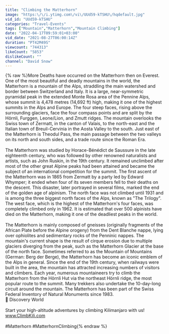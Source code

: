 ```yaml
---
title: "Climbing the Matterhorn"
image: "https:\/\/i.ytimg.com\/vi\/UUd59-kTSHU\/hqdefault.jpg"
vid_id: "UUd59-kTSHU"
categories: "Travel-Events"
tags: ["Mountain","Matterhorn","Mountain Climbing"]
date: "2022-04-17T09:59:01+03:00"
vid_date: "2021-08-27T06:00:14Z"
duration: "PT42M49S"
viewcount: "744313"
likeCount: "5853"
dislikeCount: ""
channel: "David Snow"
---
```

{% raw %}More Deaths have occurred on the Matterhorn then on Everest. One of the most beautiful and deadly mountains in the world, the Matterhorn is a mountain of the Alps, straddling the main watershed and border between Switzerland and Italy. It is a large, near-symmetric pyramidal peak in the extended Monte Rosa area of the Pennine Alps, whose summit is 4,478 metres (14,692 ft) high, making it one of the highest summits in the Alps and Europe. The four steep faces, rising above the surrounding glaciers, face the four compass points and are split by the Hörnli, Furggen, Leone/Lion, and Zmutt ridges. The mountain overlooks the Swiss town of Zermatt, in the canton of Valais, to the north-east and the Italian town of Breuil-Cervinia in the Aosta Valley to the south. Just east of the Matterhorn is Theodul Pass, the main passage between the two valleys on its north and south sides, and a trade route since the Roman Era.<br /><br />The Matterhorn was studied by Horace-Bénédict de Saussure in the late eighteenth century, who was followed by other renowned naturalists and artists, such as John Ruskin, in the 19th century. It remained unclimbed after most of the other great Alpine peaks had been attained and became the subject of an international competition for the summit. The first ascent of the Matterhorn was in 1865 from Zermatt by a party led by Edward Whymper; it ended when four of its seven members fell to their deaths on the descent. This disaster, later portrayed in several films, marked the end of the golden age of alpinism. The north face was not climbed until 1931 and is among the three biggest north faces of the Alps, known as &quot;The Trilogy&quot;. The west face, which is the highest of the Matterhorn's four faces, was completely climbed only in 1962. It is estimated that over 500 alpinists have died on the Matterhorn, making it one of the deadliest peaks in the world.<br /><br />The Matterhorn is mainly composed of gneisses (originally fragments of the African Plate before the Alpine orogeny) from the Dent Blanche nappe, lying over ophiolites and sedimentary rocks of the Penninic nappes. The mountain's current shape is the result of cirque erosion due to multiple glaciers diverging from the peak, such as the Matterhorn Glacier at the base of the north face. Sometimes referred to as the Mountain of Mountains (German: Berg der Berge), the Matterhorn has become an iconic emblem of the Alps in general. Since the end of the 19th century, when railways were built in the area, the mountain has attracted increasing numbers of visitors and climbers. Each year, numerous mountaineers try to climb the Matterhorn from the Hörnli Hut via the northeast Hörnli ridge, the most popular route to the summit. Many trekkers also undertake the 10-day-long circuit around the mountain. The Matterhorn has been part of the Swiss Federal Inventory of Natural Monuments since 1983.<br />🎥 Discovery World<br /><br />Start your high-altitude adventures by climbing Kilimanjaro with us! www.ClimbKili.com <br /><br />#Matterhorn #MatterhornClimbing{% endraw %}
